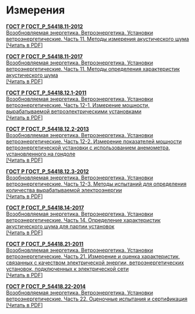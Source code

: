 # Измерения

<b>[ГОСТ Р ГОСТ_Р_54418.11-2012](~/gost_mds/ГОСТ_Р_54418.11-2012.md)</b><br/>[Возобновляемая энергетика. Ветроэнергетика. Установки ветроэнергетические. Часть 11. Методы измерения акустического шума](~/gost_mds/ГОСТ_Р_54418.11-2012.md)<br/><a href="https://standartgost.ru/g/ГОСТ_Р_54418.11-2012.pdf">[Читать в PDF]</a>

<b>[ГОСТ Р ГОСТ_Р_54418.11-2017](~/gost_mds/ГОСТ_Р_54418.11-2017.md)</b><br/>[Возобновляемая энергетика. Ветроэнергетика. Установки ветроэнергетические. Часть 11. Методы определения характеристик акустического шума](~/gost_mds/ГОСТ_Р_54418.11-2017.md)<br/><a href="https://standartgost.ru/g/ГОСТ_Р_54418.11-2017.pdf">[Читать в PDF]</a>

<b>[ГОСТ Р ГОСТ_Р_54418.12.1-2011](~/gost_mds/ГОСТ_Р_54418.12.1-2011.md)</b><br/>[Возобновляемая энергетика. Ветроэнергетика. Установки ветроэнергетические. Часть 12-1. Измерение мощности, вырабатываемой ветроэлектрическими установками](~/gost_mds/ГОСТ_Р_54418.12.1-2011.md)<br/><a href="https://standartgost.ru/g/ГОСТ_Р_54418.12.1-2011.pdf">[Читать в PDF]</a>

<b>[ГОСТ Р ГОСТ_Р_54418.12.2-2013](~/gost_mds/ГОСТ_Р_54418.12.2-2013.md)</b><br/>[Возобновляемая энергетика. Ветроэнергетика. Установки ветроэнергетические. Часть 12-2. Измерение показателей мощности ветроэнергетической установки с использованием анемометра, установленного на гондоле](~/gost_mds/ГОСТ_Р_54418.12.2-2013.md)<br/><a href="https://standartgost.ru/g/ГОСТ_Р_54418.12.2-2013.pdf">[Читать в PDF]</a>

<b>[ГОСТ Р ГОСТ_Р_54418.12.3-2012](~/gost_mds/ГОСТ_Р_54418.12.3-2012.md)</b><br/>[Возобновляемая энергетика. Ветроэнергетика. Установки ветроэнергетические. Часть 12-3. Методы испытаний для определения количества вырабатываемой электроэнергии](~/gost_mds/ГОСТ_Р_54418.12.3-2012.md)<br/><a href="https://standartgost.ru/g/ГОСТ_Р_54418.12.3-2012.pdf">[Читать в PDF]</a>

<b>[ГОСТ Р ГОСТ_Р_54418.14-2017](~/gost_mds/ГОСТ_Р_54418.14-2017.md)</b><br/>[Возобновляемая энергетика. Ветроэнергетика. Установки ветроэнергетические. Часть 14. Определение характеристик акустического шума для партии установок](~/gost_mds/ГОСТ_Р_54418.14-2017.md)<br/><a href="https://standartgost.ru/g/ГОСТ_Р_54418.14-2017.pdf">[Читать в PDF]</a>

<b>[ГОСТ Р ГОСТ_Р_54418.21-2011](~/gost_mds/ГОСТ_Р_54418.21-2011.md)</b><br/>[Возобновляемая энергетика. Ветроэнергетика. Установки ветроэнергетические. Часть 21. Измерение и оценка характеристик, связанных с качеством электрической энергии, ветроэнергетических установок, подключенных к электрической сети](~/gost_mds/ГОСТ_Р_54418.21-2011.md)<br/><a href="https://standartgost.ru/g/ГОСТ_Р_54418.21-2011.pdf">[Читать в PDF]</a>

<b>[ГОСТ Р ГОСТ_Р_54418.22-2014](~/gost_mds/ГОСТ_Р_54418.22-2014.md)</b><br/>[Возобновляемая энергетика. Ветроэнергетика. Установки ветроэнергетические. Часть 22. Оценочные испытания и сертификация](~/gost_mds/ГОСТ_Р_54418.22-2014.md)<br/><a href="https://standartgost.ru/g/ГОСТ_Р_54418.22-2014.pdf">[Читать в PDF]</a>